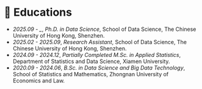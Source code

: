 # 📖 Educations
- *2025.09 - _*, *Ph.D. in Data Science*, School of Data Science, The Chinese University of Hong Kong, Shenzhen.
- *2025.02 - 2025.09*, *Research Assistant*, School of Data Science, The Chinese University of Hong Kong, Shenzhen.
- *2024.09 - 2024.12*, *Partially Completed M.Sc. in Applied Statistics*, Department of Statistics and Data Science, Xiamen University.
- *2020.09 - 2024.06*, *B.Sc. in Data Science and Big Data Technology*, School of Statistics and Mathematics, Zhongnan University of Economics and Law.

